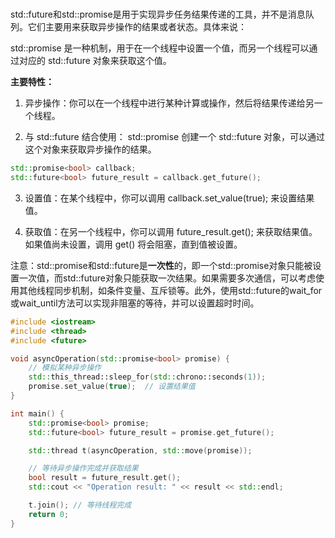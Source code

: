 # <future>
std::future和std::promise是用于实现异步任务结果传递的工具，并不是消息队列。它们主要用来获取异步操作的结果或者状态。具体来说：

std::promise 是一种机制，用于在一个线程中设置一个值，而另一个线程可以通过对应的 std::future 对象来获取这个值。

**主要特性：**
1. 异步操作：你可以在一个线程中进行某种计算或操作，然后将结果传递给另一个线程。

2. 与 std::future 结合使用：
std::promise 创建一个 std::future 对象，可以通过这个对象来获取异步操作的结果。
```cpp
std::promise<bool> callback;
std::future<bool> future_result = callback.get_future();
```

3. 设置值：在某个线程中，你可以调用 callback.set_value(true); 来设置结果值。

4. 获取值：在另一个线程中，你可以调用 future_result.get(); 来获取结果值。如果值尚未设置，调用 get() 将会阻塞，直到值被设置。

注意：std::promise和std::future是**一次性**的，即一个std::promise对象只能被设置一次值，而std::future对象只能获取一次结果。如果需要多次通信，可以考虑使用其他线程同步机制，如条件变量、互斥锁等。此外，使用std::future的wait_for或wait_until方法可以实现非阻塞的等待，并可以设置超时时间。


```cpp
#include <iostream>
#include <thread>
#include <future>

void asyncOperation(std::promise<bool> promise) {
    // 模拟某种异步操作
    std::this_thread::sleep_for(std::chrono::seconds(1));
    promise.set_value(true);  // 设置结果值
}

int main() {
    std::promise<bool> promise;
    std::future<bool> future_result = promise.get_future();

    std::thread t(asyncOperation, std::move(promise));

    // 等待异步操作完成并获取结果
    bool result = future_result.get(); 
    std::cout << "Operation result: " << result << std::endl;

    t.join(); // 等待线程完成
    return 0;
}

```












